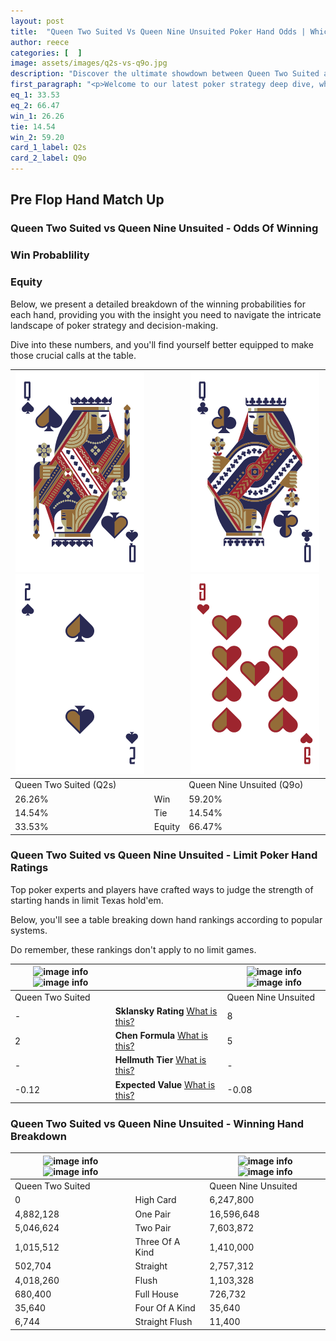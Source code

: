 ```yaml
---
layout: post
title:  "Queen Two Suited Vs Queen Nine Unsuited Poker Hand Odds | Which Is The Better Hand In Poker? A Complete Guide"
author: reece
categories: [  ]
image: assets/images/q2s-vs-q9o.jpg
description: "Discover the ultimate showdown between Queen Two Suited and Queen Nine Unsuited in poker! Uncover the odds, strategies, and scenarios where one hand triumphs over the other. Get ready to up your poker game with this thrilling analysis."
first_paragraph: "<p>Welcome to our latest poker strategy deep dive, where we're pitting two distinct hands against each other in a high-stakes showdown: Queen Two Suited vs Queen Nine Unsuited.</p><p>In the dynamic world of poker, every decision counts, and knowing which hand holds the upper hand is key to your success at the table.</p><p>In this article, we'll dissect these two hands, explore the scenarios where one dominates the other, and equip you with the knowledge to make strategic choices that can tip the odds in your favor.</p><p>Get ready to unravel the intriguing dynamics of these poker hands and elevate your game to new heights.</p>"
eq_1: 33.53
eq_2: 66.47
win_1: 26.26
tie: 14.54
win_2: 59.20
card_1_label: Q2s
card_2_label: Q9o
---
```




[comment]: # (sp0)

## Pre Flop Hand Match Up

<div class="table hand-ratings" markdown="1"> 



### Queen Two Suited vs Queen Nine Unsuited - Odds Of Winning


  
<div class="row graphs"> 
<div class="col-lg-6">
    <h3>Win Probablility</h3>
    <canvas id="WinChart"></canvas>
</div>
<div class="col-lg-6">
    <h3>Equity</h3>
    <canvas id="EquityChart"></canvas>
</div>
</div>

  Below, we present a detailed breakdown of the winning probabilities for each hand, providing you with the insight you need to navigate the intricate landscape of poker strategy and decision-making. 

Dive into these numbers, and you'll find yourself better equipped to make those crucial calls at the table.


    
| ![image info](assets/images/hand1/q.png) ![image info](assets/images/hand1/2.png) |  | ![image info](assets/images/hand2/q.png) ![image info](assets/images/hand2/9o.png) |
| -------- | -------- | -------- |
| Queen Two Suited (Q2s) |  | Queen Nine Unsuited (Q9o) |
| 26.26% | Win | 59.20% |
| 14.54% | Tie | 14.54% |
| 33.53% | Equity | 66.47% |




[comment]: # (sp1)



### Queen Two Suited vs Queen Nine Unsuited - Limit Poker Hand Ratings

Top poker experts and players have crafted ways to judge the strength of starting hands in limit Texas hold'em. 

Below, you'll see a table breaking down hand rankings according to popular systems. 

Do remember, these rankings don't apply to no limit games.


    
| ![image info](https://www.riverpairs.com/assets/images/hand1/q.png) ![image info](https://www.riverpairs.com/assets/images/hand1/2.png) |  | ![image info](https://www.riverpairs.com/assets/images/hand2/q.png) ![image info](https://www.riverpairs.com/assets/images/hand2/9o.png) |
| -------- | -------- | -------- |
| Queen Two Suited |  | Queen Nine Unsuited |
| - | **Sklansky Rating** [What is this?](/sklansky-rating-explained) | 8 |
| 2 | **Chen Formula** [What is this?](/chen-formula-explained) | 5 |
| - | **Hellmuth Tier** [What is this?](/Hellmuth-tier-explained) | - |
| -0.12 | **Expected Value** [What is this?](/expected-value-explained) | -0.08 |




[comment]: # (sp2)



### Queen Two Suited vs Queen Nine Unsuited - Winning Hand Breakdown


    
| ![image info](https://www.riverpairs.com/assets/images/hand1/q.png) ![image info](https://www.riverpairs.com/assets/images/hand1/2.png) |  | ![image info](https://www.riverpairs.com/assets/images/hand2/q.png) ![image info](https://www.riverpairs.com/assets/images/hand2/9o.png) |
| -------- | -------- | -------- |
| Queen Two Suited |  | Queen Nine Unsuited |
| 0 | High Card | 6,247,800 |
| 4,882,128 | One Pair | 16,596,648 |
| 5,046,624 | Two Pair | 7,603,872 |
| 1,015,512 | Three Of A Kind | 1,410,000 |
| 502,704 | Straight | 2,757,312 |
| 4,018,260 | Flush | 1,103,328 |
| 680,400 | Full House | 726,732 |
| 35,640 | Four Of A Kind | 35,640 |
| 6,744 | Straight Flush | 11,400 |




[comment]: # (sp3)



</div>

[comment]: # (sp4)



[comment]: # (sp5)

